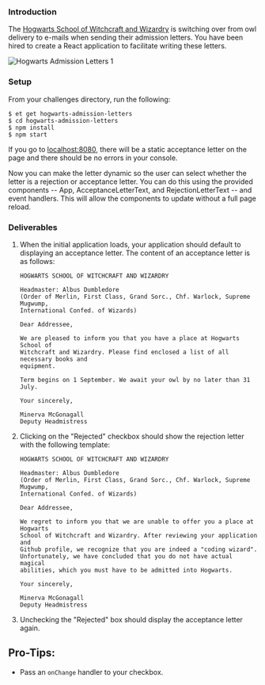 ### Introduction

The [Hogwarts School of Witchcraft and Wizardry](wikipedia-hogwarts) is switching over from owl delivery to e-mails when sending their admission letters. You have been hired to create a React application to facilitate writing these letters.

![Hogwarts Admission Letters 1](https://s3.amazonaws.com/horizon-production/images/hogwarts-admission-letters-1.png)

### Setup

From your challenges directory, run the following:

```no-highlight
$ et get hogwarts-admission-letters
$ cd hogwarts-admission-letters
$ npm install
$ npm start
```

If you go to [localhost:8080](localhost:8080), there will be a static acceptance letter on the page and there should be no errors in your console.

Now you can make the letter dynamic so the user can select whether the letter is a rejection or acceptance letter. You can do this using the provided components -- App, AcceptanceLetterText, and RejectionLetterText -- and event handlers. This will allow the components to update without a full page reload.

### Deliverables

1.  When the initial application loads, your application should default to displaying an acceptance letter. The content of an acceptance letter is as follows:

    ```no-highlight
    HOGWARTS SCHOOL OF WITCHCRAFT AND WIZARDRY

    Headmaster: Albus Dumbledore
    (Order of Merlin, First Class, Grand Sorc., Chf. Warlock, Supreme Mugwump,
    International Confed. of Wizards)

    Dear Addressee,

    We are pleased to inform you that you have a place at Hogwarts School of
    Witchcraft and Wizardry. Please find enclosed a list of all necessary books and
    equipment.

    Term begins on 1 September. We await your owl by no later than 31 July.

    Your sincerely,

    Minerva McGonagall
    Deputy Headmistress
    ```

2.  Clicking on the "Rejected" checkbox should show the rejection letter with the following template:

    ```no-highlight
    HOGWARTS SCHOOL OF WITCHCRAFT AND WIZARDRY

    Headmaster: Albus Dumbledore
    (Order of Merlin, First Class, Grand Sorc., Chf. Warlock, Supreme Mugwump,
    International Confed. of Wizards)

    Dear Addressee,

    We regret to inform you that we are unable to offer you a place at Hogwarts
    School of Witchcraft and Wizardry. After reviewing your application and
    Github profile, we recognize that you are indeed a "coding wizard".
    Unfortunately, we have concluded that you do not have actual magical
    abilities, which you must have to be admitted into Hogwarts.

    Your sincerely,

    Minerva McGonagall
    Deputy Headmistress
    ```

3.  Unchecking the "Rejected" box should display the acceptance letter again.


## Pro-Tips:

* Pass an `onChange` handler to your checkbox.
